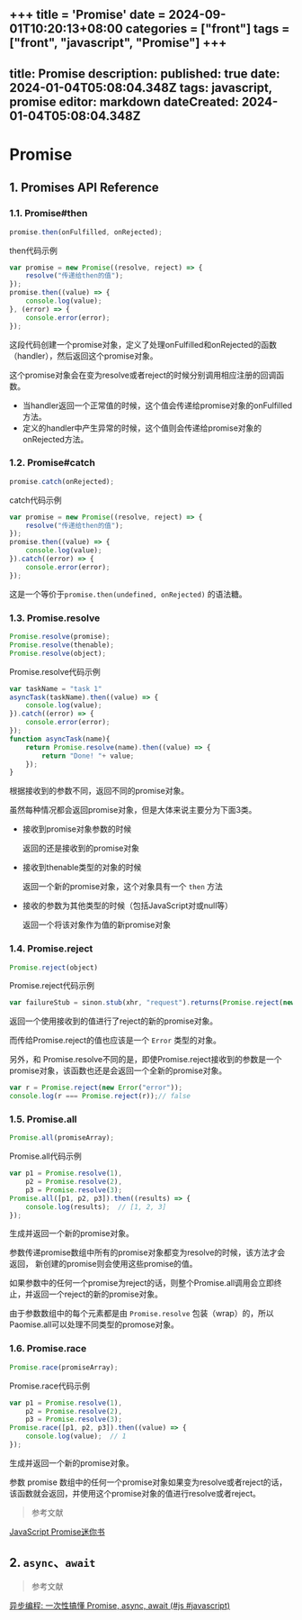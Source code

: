 +++
title = 'Promise'
date = 2024-09-01T10:20:13+08:00
categories = ["front"]
tags = ["front", "javascript", "Promise"]
+++
---
title: Promise
description: 
published: true
date: 2024-01-04T05:08:04.348Z
tags: javascript, promise
editor: markdown
dateCreated: 2024-01-04T05:08:04.348Z
---

# Promise

## 1. Promises API Reference

### 1.1. Promise#then

```javascript
promise.then(onFulfilled, onRejected);
```

then代码示例

```javascript
var promise = new Promise((resolve, reject) => {
    resolve("传递给then的值");
});
promise.then((value) => {
    console.log(value);
}, (error) => {
    console.error(error);
});
```

这段代码创建一个promise对象，定义了处理onFulfilled和onRejected的函数（handler），然后返回这个promise对象。

这个promise对象会在变为resolve或者reject的时候分别调用相应注册的回调函数。

- 当handler返回一个正常值的时候，这个值会传递给promise对象的onFulfilled方法。
- 定义的handler中产生异常的时候，这个值则会传递给promise对象的onRejected方法。

### 1.2. Promise#catch

```javascript
promise.catch(onRejected);
```

catch代码示例

```javascript
var promise = new Promise((resolve, reject) => {
    resolve("传递给then的值");
});
promise.then((value) => {
    console.log(value);
}).catch((error) => {
    console.error(error);
});
```

这是一个等价于`promise.then(undefined, onRejected)` 的语法糖。

### 1.3. Promise.resolve

```javascript
Promise.resolve(promise);
Promise.resolve(thenable);
Promise.resolve(object);
```

Promise.resolve代码示例

```javascript
var taskName = "task 1"
asyncTask(taskName).then((value) => {
    console.log(value);
}).catch((error) => {
    console.error(error);
});
function asyncTask(name){
    return Promise.resolve(name).then((value) => {
        return "Done! "+ value;
    });
}
```

根据接收到的参数不同，返回不同的promise对象。

虽然每种情况都会返回promise对象，但是大体来说主要分为下面3类。

- 接收到promise对象参数的时候

  返回的还是接收到的promise对象

- 接收到thenable类型的对象的时候

  返回一个新的promise对象，这个对象具有一个 `then` 方法

- 接收的参数为其他类型的时候（包括JavaScript对或null等）

  返回一个将该对象作为值的新promise对象

### 1.4. Promise.reject

```javascript
Promise.reject(object)
```

Promise.reject代码示例

```javascript
var failureStub = sinon.stub(xhr, "request").returns(Promise.reject(new Error("bad!")));
```

返回一个使用接收到的值进行了reject的新的promise对象。

而传给Promise.reject的值也应该是一个 `Error` 类型的对象。

另外，和 Promise.resolve不同的是，即使Promise.reject接收到的参数是一个promise对象，该函数也还是会返回一个全新的promise对象。

```javascript
var r = Promise.reject(new Error("error"));
console.log(r === Promise.reject(r));// false
```

### 1.5. Promise.all

```javascript
Promise.all(promiseArray);
```

Promise.all代码示例

```javascript
var p1 = Promise.resolve(1),
    p2 = Promise.resolve(2),
    p3 = Promise.resolve(3);
Promise.all([p1, p2, p3]).then((results) => {
    console.log(results);  // [1, 2, 3]
});
```

生成并返回一个新的promise对象。

参数传递promise数组中所有的promise对象都变为resolve的时候，该方法才会返回， 新创建的promise则会使用这些promise的值。

如果参数中的任何一个promise为reject的话，则整个Promise.all调用会立即终止，并返回一个reject的新的promise对象。

由于参数数组中的每个元素都是由 `Promise.resolve` 包装（wrap）的，所以Paomise.all可以处理不同类型的promose对象。

### 1.6. Promise.race

```javascript
Promise.race(promiseArray);
```

Promise.race代码示例

```javascript
var p1 = Promise.resolve(1),
    p2 = Promise.resolve(2),
    p3 = Promise.resolve(3);
Promise.race([p1, p2, p3]).then((value) => {
    console.log(value);  // 1
});
```

生成并返回一个新的promise对象。

参数 promise 数组中的任何一个promise对象如果变为resolve或者reject的话， 该函数就会返回，并使用这个promise对象的值进行resolve或者reject。

> 参考文献

[JavaScript Promise迷你书](http://liubin.org/promises-book)



## 2. `async`、`await`

> 参考文献

[异步编程: 一次性搞懂 Promise, async, await (#js #javascript)](https://www.bilibili.com/video/BV1WP4y187Tu/?spm_id_from=333.337.search-card.all.click&vd_source=6f178e5bb1d1bb35491b6cee8bc840e8)